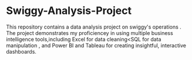 # Swiggy-Analysis-Project
This repository contains a data analysis project on swiggy's operations . The project demonstrates my proficiencey in using multiple business intelligence tools,including Excel for data cleaning&lt;SQL for data manipulation , and Power BI and Tableau for creating insightful, interactive dashboards.

